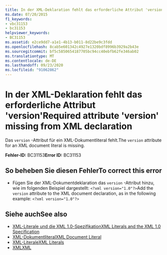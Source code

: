 ```yaml
---
title: In der XML-Deklaration fehlt das erforderliche Attribut 'version'
ms.date: 07/20/2015
f1_keywords:
- vbc31153
- bc31153
helpviewer_keywords:
- BC31153
ms.assetid: e2ce9dd7-a1e1-4b13-b011-8d22be9c3fdd
ms.openlocfilehash: 8cab5e601342c4927e1320bdf8996b3929a2b43e
ms.sourcegitcommit: bf5c5850654187705bc94cc40ebfb62fe346ab02
ms.translationtype: MT
ms.contentlocale: de-DE
ms.lasthandoff: 09/23/2020
ms.locfileid: "91062862"
---
```

# <a name="required-attribute-version-missing-from-xml-declaration"></a><span data-ttu-id="25128-102">In der XML-Deklaration fehlt das erforderliche Attribut 'version'</span><span class="sxs-lookup"><span data-stu-id="25128-102">Required attribute 'version' missing from XML declaration</span></span>

<span data-ttu-id="25128-103">Das `version` -Attribut für ein XML-Dokumentliteral fehlt.</span><span class="sxs-lookup"><span data-stu-id="25128-103">The `version` attribute for an XML document literal is missing.</span></span>  
  
 <span data-ttu-id="25128-104">**Fehler-ID:** BC31153</span><span class="sxs-lookup"><span data-stu-id="25128-104">**Error ID:** BC31153</span></span>  
  
## <a name="to-correct-this-error"></a><span data-ttu-id="25128-105">So beheben Sie diesen Fehler</span><span class="sxs-lookup"><span data-stu-id="25128-105">To correct this error</span></span>  
  
- <span data-ttu-id="25128-106">Fügen Sie der XML-Dokumentdeklaration das `version` -Attribut hinzu, wie im folgenden Beispiel dargestellt: `<?xml version="1.0"?>`</span><span class="sxs-lookup"><span data-stu-id="25128-106">Add the `version` attribute to the XML document declaration, as in the following example: `<?xml version="1.0"?>`</span></span>  
  
## <a name="see-also"></a><span data-ttu-id="25128-107">Siehe auch</span><span class="sxs-lookup"><span data-stu-id="25128-107">See also</span></span>

- [<span data-ttu-id="25128-108">XML-Literale und die XML 1.0-Spezifikation</span><span class="sxs-lookup"><span data-stu-id="25128-108">XML Literals and the XML 1.0 Specification</span></span>](../programming-guide/language-features/xml/xml-literals-and-the-xml-1-0-specification.md)
- [<span data-ttu-id="25128-109">XML-Dokumentliteral</span><span class="sxs-lookup"><span data-stu-id="25128-109">XML Document Literal</span></span>](../language-reference/xml-literals/xml-document-literal.md)
- [<span data-ttu-id="25128-110">XML-Literale</span><span class="sxs-lookup"><span data-stu-id="25128-110">XML Literals</span></span>](../language-reference/xml-literals/index.md)
- [<span data-ttu-id="25128-111">XML</span><span class="sxs-lookup"><span data-stu-id="25128-111">XML</span></span>](../programming-guide/language-features/xml/index.md)
